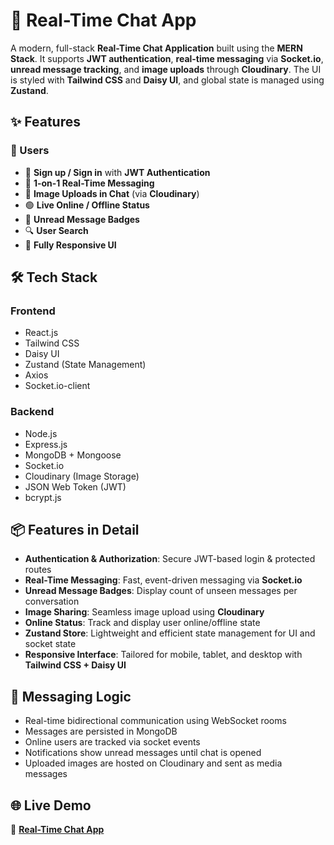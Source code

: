 # 💬 Real-Time Chat App

A modern, full-stack **Real-Time Chat Application** built using the **MERN Stack**. It supports **JWT authentication**, **real-time messaging** via **Socket.io**, **unread message tracking**, and **image uploads** through **Cloudinary**. The UI is styled with **Tailwind CSS** and **Daisy UI**, and global state is managed using **Zustand**.

## ✨ Features

### 👥 Users

- 🔐 **Sign up / Sign in** with **JWT Authentication**
- 💬 **1-on-1 Real-Time Messaging**
- 📸 **Image Uploads in Chat** (via **Cloudinary**)
- 🟢 **Live Online / Offline Status**
- 🔔 **Unread Message Badges**
- 🔍 **User Search**
- 📱 **Fully Responsive UI**

## 🛠️ Tech Stack

### Frontend

- React.js
- Tailwind CSS
- Daisy UI
- Zustand (State Management)
- Axios
- Socket.io-client

### Backend

- Node.js
- Express.js
- MongoDB + Mongoose
- Socket.io
- Cloudinary (Image Storage)
- JSON Web Token (JWT)
- bcrypt.js

## 📦 Features in Detail

- **Authentication & Authorization**: Secure JWT-based login & protected routes
- **Real-Time Messaging**: Fast, event-driven messaging via **Socket.io**
- **Unread Message Badges**: Display count of unseen messages per conversation
- **Image Sharing**: Seamless image upload using **Cloudinary**
- **Online Status**: Track and display user online/offline state
- **Zustand Store**: Lightweight and efficient state management for UI and socket state
- **Responsive Interface**: Tailored for mobile, tablet, and desktop with **Tailwind CSS + Daisy UI**

## 🔔 Messaging Logic

- Real-time bidirectional communication using WebSocket rooms
- Messages are persisted in MongoDB
- Online users are tracked via socket events
- Notifications show unread messages until chat is opened
- Uploaded images are hosted on Cloudinary and sent as media messages

## 🌐 Live Demo

🔗 **[Real-Time Chat App]()**